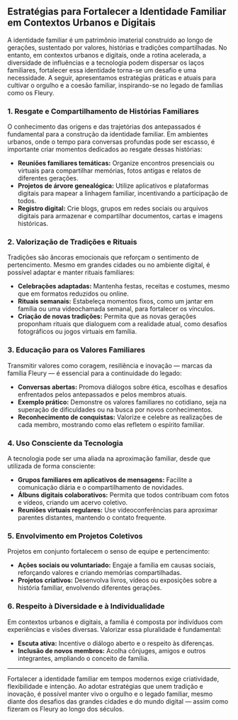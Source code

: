 ## Estratégias para Fortalecer a Identidade Familiar em Contextos Urbanos e Digitais

A identidade familiar é um patrimônio imaterial construído ao longo de gerações, sustentado por valores, histórias e tradições compartilhadas. No entanto, em contextos urbanos e digitais, onde a rotina acelerada, a diversidade de influências e a tecnologia podem dispersar os laços familiares, fortalecer essa identidade torna-se um desafio e uma necessidade. A seguir, apresentamos estratégias práticas e atuais para cultivar o orgulho e a coesão familiar, inspirando-se no legado de famílias como os Fleury.

### 1. **Resgate e Compartilhamento de Histórias Familiares**

O conhecimento das origens e das trajetórias dos antepassados é fundamental para a construção da identidade familiar. Em ambientes urbanos, onde o tempo para conversas profundas pode ser escasso, é importante criar momentos dedicados ao resgate dessas histórias:

- **Reuniões familiares temáticas:** Organize encontros presenciais ou virtuais para compartilhar memórias, fotos antigas e relatos de diferentes gerações.
- **Projetos de árvore genealógica:** Utilize aplicativos e plataformas digitais para mapear a linhagem familiar, incentivando a participação de todos.
- **Registro digital:** Crie blogs, grupos em redes sociais ou arquivos digitais para armazenar e compartilhar documentos, cartas e imagens históricas.

### 2. **Valorização de Tradições e Rituais**

Tradições são âncoras emocionais que reforçam o sentimento de pertencimento. Mesmo em grandes cidades ou no ambiente digital, é possível adaptar e manter rituais familiares:

- **Celebrações adaptadas:** Mantenha festas, receitas e costumes, mesmo que em formatos reduzidos ou online.
- **Rituais semanais:** Estabeleça momentos fixos, como um jantar em família ou uma videochamada semanal, para fortalecer os vínculos.
- **Criação de novas tradições:** Permita que as novas gerações proponham rituais que dialoguem com a realidade atual, como desafios fotográficos ou jogos virtuais em família.

### 3. **Educação para os Valores Familiares**

Transmitir valores como coragem, resiliência e inovação — marcas da família Fleury — é essencial para a continuidade do legado:

- **Conversas abertas:** Promova diálogos sobre ética, escolhas e desafios enfrentados pelos antepassados e pelos membros atuais.
- **Exemplo prático:** Demonstre os valores familiares no cotidiano, seja na superação de dificuldades ou na busca por novos conhecimentos.
- **Reconhecimento de conquistas:** Valorize e celebre as realizações de cada membro, mostrando como elas refletem o espírito familiar.

### 4. **Uso Consciente da Tecnologia**

A tecnologia pode ser uma aliada na aproximação familiar, desde que utilizada de forma consciente:

- **Grupos familiares em aplicativos de mensagens:** Facilite a comunicação diária e o compartilhamento de novidades.
- **Álbuns digitais colaborativos:** Permita que todos contribuam com fotos e vídeos, criando um acervo coletivo.
- **Reuniões virtuais regulares:** Use videoconferências para aproximar parentes distantes, mantendo o contato frequente.

### 5. **Envolvimento em Projetos Coletivos**

Projetos em conjunto fortalecem o senso de equipe e pertencimento:

- **Ações sociais ou voluntariado:** Engaje a família em causas sociais, reforçando valores e criando memórias compartilhadas.
- **Projetos criativos:** Desenvolva livros, vídeos ou exposições sobre a história familiar, envolvendo diferentes gerações.

### 6. **Respeito à Diversidade e à Individualidade**

Em contextos urbanos e digitais, a família é composta por indivíduos com experiências e visões diversas. Valorizar essa pluralidade é fundamental:

- **Escuta ativa:** Incentive o diálogo aberto e o respeito às diferenças.
- **Inclusão de novos membros:** Acolha cônjuges, amigos e outros integrantes, ampliando o conceito de família.

---

Fortalecer a identidade familiar em tempos modernos exige criatividade, flexibilidade e intenção. Ao adotar estratégias que unem tradição e inovação, é possível manter vivo o orgulho e o legado familiar, mesmo diante dos desafios das grandes cidades e do mundo digital — assim como fizeram os Fleury ao longo dos séculos.